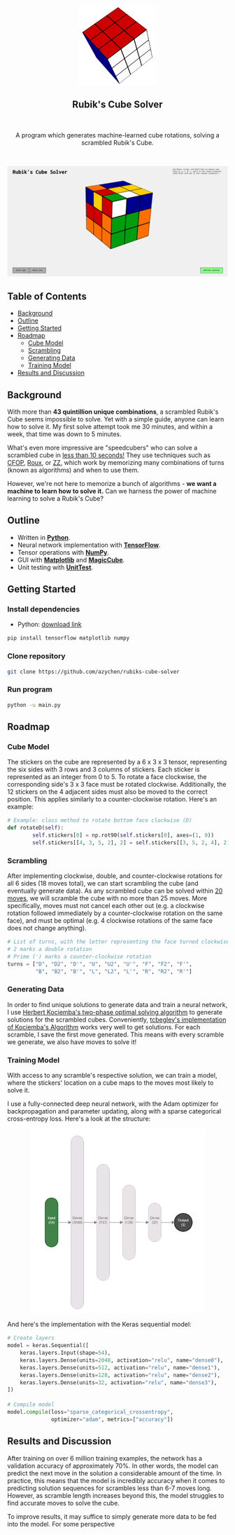 <!-- PROJECT LOGO -->

<br />
<p align="center">
    <a href="https://github.com/azychen/rubiks-cube-solver">
        <img src="assets/animations/spinning_cube.gif" alt="Logo" width="180" >
    </a>
    <h2 align="center" >Rubik's Cube Solver</h2>
    <br />

  <p align="center">
    A program which generates machine-learned cube rotations, solving a scrambled Rubik's Cube.
    <br />
  </p>
</p>
    <br />


![GIF](assets/animations/solve0.gif)


<!-- TABLE OF CONTENTS -->

## Table of Contents

* [Background](#background)
* [Outline](#outline)
* [Getting Started](#getting-started)
* [Roadmap](#roadmap)
  + [Cube Model](#cube-model)
  + [Scrambling](#scrambling)
  + [Generating Data](#generating-data)
  + [Training Model](#training-model)
* [Results and Discussion](#results-and-discussion)
<!-- * [Conclusion](#conclusion) -->
<!-- * [Contact](#contact) -->
<!-- * [Acknowledgements](#acknowledgements) -->

<!-- BACKGROUND -->

## Background

<!-- [![Product Name Screen Shot][product-screenshot]](https://example.com) -->

With more than **43 quintillion unique combinations**, a scrambled Rubik's Cube seems impossible to solve. Yet with a simple guide, anyone can learn how to solve it. My first solve attempt took me 30 minutes, and within a week, that time was down to 5 minutes. 

What's even more impressive are "speedcubers" who can solve a scrambled cube in [less than 10 seconds!](https://www.youtube.com/watch?v=NevGDFBfQGw) They use techniques such as [CFOP](https://www.speedsolving.com/wiki/index.php/CFOP_method), [Roux](https://www.speedsolving.com/wiki/index.php/Roux_method), or [ZZ](https://www.speedsolving.com/wiki/index.php/ZZ_method), which work by memorizing many combinations of turns (known as algorithms) and when to use them.

However, we're not here to memorize a bunch of algorithms - **we want a machine to learn how to solve it.** Can we harness the power of machine learning to solve a Rubik's Cube?

<!-- OUTLINE -->

## Outline

* Written in [**Python**](https://www.python.org/).
* Neural network implementation with [**TensorFlow**](https://www.tensorflow.org/).
* Tensor operations with [**NumPy**](https://numpy.org/).
* GUI with [**Matplotlib**](https://matplotlib.org/) and [**MagicCube**](https://github.com/davidwhogg/MagicCube).
* Unit testing  with [**UnitTest**](https://docs.python.org/3/library/unittest.html).

<!-- DEMO -->

<!-- ## Demo -->

<!-- Getting Started -->

## Getting Started

### Install dependencies
- Python: [download link](https://www.python.org/downloads/)
```sh
pip install tensorflow matplotlib numpy
```

### Clone repository

```sh
git clone https://github.com/azychen/rubiks-cube-solver
```
### Run program
```sh
python -u main.py
```

<!-- ROADMAP -->

## Roadmap

<!-- CUBE MODEL -->

### Cube Model

The stickers on the cube are represented by a 6 x 3 x 3 tensor, representing the six sides with 3 rows and 3 columns of stickers. Each sticker is represented as an integer from 0 to 5. To rotate a face clockwise, the corresponding side's 3 x 3 face must be rotated clockwise. Additionally, the 12 stickers on the 4 adjacent sides must also be moved to the correct position. This applies similarly to a counter-clockwise rotation. Here's an example:

``` python
# Example: class method to rotate bottom face clockwise (D)
def rotateD(self):
        self.stickers[0] = np.rot90(self.stickers[0], axes=(1, 0))
        self.stickers[[4, 3, 5, 2], 2] = self.stickers[[3, 5, 2, 4], 2]
```

<!-- SCRAMBLING -->

### Scrambling

After implementing clockwise, double, and counter-clockwise rotations for all 6 sides (18 moves total), we can start scrambling the cube (and eventually generate data). As any scrambled cube can be solved within [20 moves](https://www.cube20.org/#:~:text=New%20results%3A%20God's%20Number%20is,requires%20more%20than%20twenty%20moves.&text=At%20long%20last%2C%20God's%20Number%20has%20been%20shown%20to%20be%2020. "God's Number"), we will scramble the cube with no more than 25 moves. More specifically, moves must not cancel each other out (e.g. a clockwise rotation followed immediately by a counter-clockwise rotation on the same face), and must be optimal (e.g. 4 clockwise rotations of the same face does not change anything).

``` python
# List of turns, with the letter representing the face turned clockwise
# 2 marks a double rotation
# Prime (') marks a counter-clockwise rotation
turns = ["D", "D2", "D'", "U", "U2", "U'", "F", "F2", "F'",
         "B", "B2", "B'", "L", "L2", "L'", "R", "R2", "R'"]
```

<!-- GENERATING DATA -->

### Generating Data

In order to find unique solutions to generate data and train a neural network, I use [Herbert Kociemba's two-phase optimal solving algorithm](https://en.wikipedia.org/wiki/Optimal_solutions_for_Rubik%27s_Cube#Kociemba's_algorithm "Kociemba's Algorithm") to generate solutions for the scrambled cubes. Conveniently, [tcbegley's implementation of Kociemba's Algorithm](https://github.com/tcbegley/cube-solver) works very well to get solutions. For each scramble, I save the first move generated. This means with every scramble we generate, we also have moves to solve it! 

<!-- TRAINING MODEL -->

### Training Model

With access to any scramble's respective solution, we can train a model, where the stickers' location on a cube maps to the moves most likely to solve it. 

I use a fully-connected deep neural network, with the Adam optimizer for backpropagation and parameter updating, along with a sparse categorical cross-entropy loss. Here's a look at the structure:

<p align="center">
    <a href="https://github.com/azychen/rubiks-cube-solver">
      <img src="./assets/images/nn-architecture.png" alt="Model Architecture" width="400" >
  </a>
</p>

And here's the implementation with the Keras sequential model:

```python
# Create layers
model = keras.Sequential([
    keras.layers.Input(shape=54),
    keras.layers.Dense(units=2048, activation="relu", name="dense0"),
    keras.layers.Dense(units=512, activation="relu", name="dense1"),
    keras.layers.Dense(units=128, activation="relu", name="dense2"),
    keras.layers.Dense(units=32, activation="relu", name="dense3"),
])

# Compile model
model.compile(loss="sparse_categorical_crossentropy",
              optimizer="adam", metrics=["accuracy"])
```


## Results and Discussion

After training on over 6 million training examples, the network has a validation accuracy of approximately 70%. In other words, the model can predict the next move in the solution a considerable amount of the time. In practice, this means that the model is incredibly accuracy when it comes to predicting solution sequences for scrambles less than 6-7 moves long. However, as scramble length increases beyond this, the model struggles to find accurate moves to solve the cube.

To improve results, it may suffice to simply generate more data to be fed into the model. For some perspective 

<!-- 

## Conclusion -->

